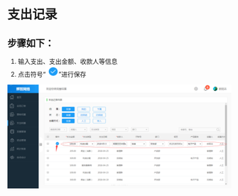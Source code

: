 

# 支出记录

## 步骤如下：

1. 输入支出、支出金额、收款人等信息
2. 点击符号“![](/assets/图片1.png)”进行保存

![](/assets/支出记录.png)



